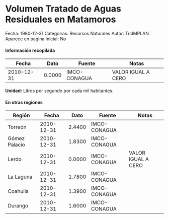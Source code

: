 Volumen Tratado de Aguas Residuales en Matamoros
=====

Fecha: 1980-12-31
Categorías: Recursos Naturales
Autor: TrcIMPLAN
Aparece en pagina inicial: No



#### Información recopilada

<table class="table table-hover table-bordered matriz">
<thead>
<tr>
<th>Fecha</th>
<th>Dato</th>
<th>Fuente</th>
<th>Notas</th>
</tr>
</thead>
<tbody>
<tr>
<td>2010-12-31</td>
<td class="derecha">0.0000</td>
<td>IMCO-CONAGUA</td>
<td>VALOR IGUAL A CERO</td>
</tr>
</tbody>
</table>

<b>Unidad:</b> Litros por segundo por cada mil habitantes.




#### En otras regiones

<table class="table table-hover table-bordered matriz">
<thead>
<tr>
<th>Región</th>
<th>Fecha</th>
<th>Dato</th>
<th>Fuente</th>
<th>Notas</th>
</tr>
</thead>
<tbody>
<tr>
<td>Torreón</td>
<td>2010-12-31</td>
<td class="derecha">2.4400</td>
<td>IMCO-CONAGUA</td>
<td></td>
</tr>
<tr>
<td>Gómez Palacio</td>
<td>2010-12-31</td>
<td class="derecha">1.8300</td>
<td>IMCO-CONAGUA</td>
<td></td>
</tr>
<tr>
<td>Lerdo</td>
<td>2010-12-31</td>
<td class="derecha">0.0000</td>
<td>IMCO-CONAGUA</td>
<td>VALOR IGUAL A CERO</td>
</tr>
<tr>
<td>La Laguna</td>
<td>2010-12-31</td>
<td class="derecha">1.7800</td>
<td>IMCO-CONAGUA</td>
<td></td>
</tr>
<tr>
<td>Coahuila</td>
<td>2010-12-31</td>
<td class="derecha">1.3900</td>
<td>IMCO-CONAGUA</td>
<td></td>
</tr>
<tr>
<td>Durango</td>
<td>2010-12-31</td>
<td class="derecha">1.6000</td>
<td>IMCO-CONAGUA</td>
<td></td>
</tr>
</tbody>
</table>

